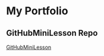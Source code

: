 # My Portfolio
## GitHubMiniLesson Repo
<a href="https://github.com/komalingawale/GitHubMiniLesson">GitHubMiniLesson</a>
